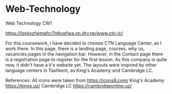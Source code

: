 # Web-Technology
Web Technology CW1

https://lgxkxzfwmafcr7ntkoefwa.on.drv.tw/www.ctn-lc/

For this coursework, i have decided to choose CTN Language Center, as I work there. In this page, there is a landing page, courses, why us, vacancies pages in the navigation bar. However, in the Contact page there is a registration page to register for the first lesson. As this company is quite new, it didn't have a it's website yet. The layouts were inspired by other language centers in Tashkent, as King's Academy and Cambridge LC.

References:
All icons were taken from https://icons8.com/ 
King's Academy https://kings.uz/
Cambridge LC https://cambridgeonline.uz/
